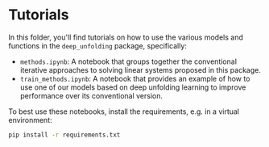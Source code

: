 # Tutorials

In this folder, you'll find tutorials on how to use the various models and functions in the `deep_unfolding` package, specifically:

- `methods.ipynb`: A notebook that groups together the conventional iterative approaches to solving linear systems proposed in this package.
- `train_methods.ipynb`: A notebook that provides an example of how to use one of our models based on deep unfolding learning to improve performance over its conventional version.

To best use these notebooks, install the requirements, e.g. in a virtual environment:

```bash
pip install -r requirements.txt
```
